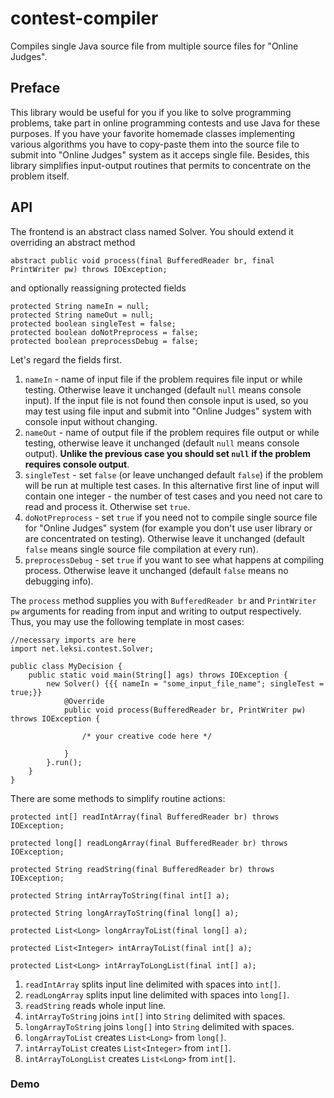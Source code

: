 # contest-compiler
Compiles single Java source file from multiple source files for "Online Judges".
## Preface
This library would be useful for you if you like to solve programming problems, take part in online programming contests and use Java for these purposes. If you have your favorite homemade classes implementing various algorithms you have to copy-paste them into the source file to submit into "Online Judges" system as it acceps single file. Besides, this library simplifies input-output routines that permits to concentrate on the problem itself.
## API
The frontend is an abstract class named Solver. You should extend it overriding an abstract method

    abstract public void process(final BufferedReader br, final PrintWriter pw) throws IOException;
    
and optionally reassigning protected fields

    protected String nameIn = null;
    protected String nameOut = null;
    protected boolean singleTest = false;
    protected boolean doNotPreprocess = false;
    protected boolean preprocessDebug = false;

Let's regard the fields first. 
1. `nameIn` - name of input file if the problem requires file input or while testing. Otherwise leave it unchanged (default `null` means console input). If the input file is not found then console input is used, so you may test using file input and submit into "Online Judges" system with console input without changing.
2. `nameOut` - name of output file if the problem requires file output or while testing, otherwise leave it unchanged (default `null` means console output). **Unlike the previous case you should set `null` if the problem requires console output**.
3. `singleTest` - set `false` (or leave unchanged default `false`) if the problem will be run at multiple test cases. In this alternative first line of input will contain one integer - the number of test cases and you need not care to read and process it. Otherwise set `true`.
4. `doNotPreprocess` - set `true` if you need not to compile single source file for "Online Judges" system (for example you don't use user library or are concentrated on testing). Otherwise leave it unchanged (default `false` means single source file compilation at every run).
5. `preprocessDebug` - set `true` if you want to see what happens at compiling process. Otherwise leave it unchanged (default `false` means no debugging info).

The `process` method supplies you with `BufferedReader br` and `PrintWriter pw` arguments for reading from input and writing to output respectively. Thus, you may use the following template in most cases:

    //necessary imports are here
    import net.leksi.contest.Solver;
    
    public class MyDecision {
        public static void main(String[] ags) throws IOException {
            new Solver() {{{ nameIn = "some_input_file_name"; singleTest = true;}}
                @Override
                public void process(BufferedReader br, PrintWriter pw) throws IOException {
                
                    /* your creative code here */
                    
                }
            }.run();
        }
    }

There are some methods to simplify routine actions:

    protected int[] readIntArray(final BufferedReader br) throws IOException;

    protected long[] readLongArray(final BufferedReader br) throws IOException;
    
    protected String readString(final BufferedReader br) throws IOException;
    
    protected String intArrayToString(final int[] a);

    protected String longArrayToString(final long[] a);
    
    protected List<Long> longArrayToList(final long[] a);

    protected List<Integer> intArrayToList(final int[] a);
    
    protected List<Long> intArrayToLongList(final int[] a);
    
1. `readIntArray` splits input line delimited with spaces into `int[]`.
1. `readLongArray` splits input line delimited with spaces into `long[]`.
1. `readString` reads whole input line. 
1. `intArrayToString` joins `int[]` into `String` delimited with spaces.
1. `longArrayToString` joins `long[]` into `String` delimited with spaces.
1. `longArrayToList` creates  `List<Long>` from `long[]`.
1. `intArrayToList` creates  `List<Integer>` from `int[]`.
1. `intArrayToLongList` creates  `List<Long>` from `int[]`.

### Demo



